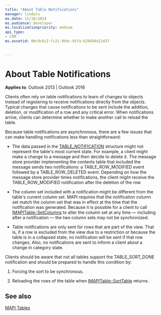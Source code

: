 ```yaml
---
title: "About Table Notifications"
manager: lindalu
ms.date: 11/16/2014
ms.audience: Developer
ms.localizationpriority: medium
api_type:
- COM
ms.assetid: 00c9c6c2-fc21-4b9c-91fa-629450a22d37
 
 
---
```


# About Table Notifications

  
  
**Applies to**: Outlook 2013 | Outlook 2016 
  
Clients often rely on table notifications to learn of changes to objects instead of registering to receive notifications directly from the objects. Typical changes that cause notifications to be sent include the addition, deletion, or modification of a row and any critical error. When notifications arrive, clients can determine whether to make another call to reload the table. 
  
Because table notifications are asynchronous, there are a few issues that can make handling notifications less than straightforward:
  
- The data passed in the [TABLE_NOTIFICATION](table_notification.md) structure might not represent the table's most current state. For example, a client might make a change to a message and then decide to delete it. The message store provider implementing the contents table that included the message sends two notifications: a TABLE_ROW_MODIFIED event followed by a TABLE_ROW_DELETED event. Depending on how the message store provider times notifications, the client might receive the TABLE_ROW_MODIFIED notification after the deletion of the row. 
    
- The column set included with a notification might be different from the table's current column set. MAPI requires that the notification column set match the column set that was in effect at the time that the notification was generated. Because it is possible for a client to call [IMAPITable::SetColumns](imapitable-setcolumns.md) to alter the column set at any time — including after a notification — the two column sets may not be synchronized. 
    
- Table notifications are only sent for rows that are part of the view. That is, if a row is excluded from the view due to a restriction or because the table is in a collapsed state, no notification will be sent if that row changes. Also, no notifications are sent to inform a client about a change in category state.
    
Clients should be aware that not all tables support the TABLE_SORT_DONE notification and should be prepared to handle this condition by:
  
1. Forcing the sort to be synchronous.
    
2. Reloading the rows of the table when [IMAPITable::SortTable](imapitable-sorttable.md) returns. 
    
## See also



[MAPI Tables](mapi-tables.md)

